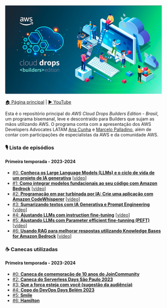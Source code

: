  ![AWS Cloud Drops Builders Edition - Brasil logo](logo.jpeg)

[🏠 Página principal](https://www.youtube.com/watch?v=Ng_8PlvzA3Y&list=PLQHh55hXC4yrlnKxKDsLPFl5O6sTfXWHu) | [▶️ YouTube](https://www.youtube.com/@AmazonWebServicesLatinAmerica) 

Esta é o repositório principal do *AWS Cloud Drops Builders Edition - Brasil*, um programa bisemanal, leve e descontraído para Builders que sujam as mãos utilizando AWS. O programa conta com a apresentação dos AWS Developers Advocates LATAM [Ana Cunha](https://www.linkedin.com/in/analuizacunha/) e [Marcelo Palladino](https://www.linkedin.com/in/mfpalladino/), além de contar com participações de especialistas da AWS e da comunidade AWS.

### 🎙️ Lista de episódios 

#### Primeira temporada - 2023-2024

* [#0: **Conheça os Large Language Models (LLMs) e o ciclo de vida de um projeto de IA generativa**](/episode/0) [[vídeo](https://youtu.be/DwTV5uNENqo?list=PLQHh55hXC4yrsSptdH0mh0QyHWiI4waUV&t=313)]
* [#1: **Como integrar modelos fundacionais ao seu código com Amazon Bedrock**](/episode/1) [[vídeo](https://youtu.be/Ng_8PlvzA3Y?list=PLQHh55hXC4yrsSptdH0mh0QyHWiI4waUV&t=340)]
* [#2: **Programação em par turbinada por IA: Crie uma aplicação com Amazon CodeWhisperer**](/episode/2) [[vídeo](https://www.youtube.com/watch?v=nMNPN0q8Sfo)]
* [#3: **Sumarizando textos com IA Generativa e Prompt Engineering**](/episode/3) [[vídeo](https://www.youtube.com/watch?v=QkkUcbtzoIg)]
* [#4: **Ajustando LLMs com instruction fine-tuning**](/episode/4) [[vídeo](https://www.youtube.com/watch?v=pD7ol5xDGm8)]
* [#5: **Ajustando LLMs com Parameter efficient fine-tunning (PEFT)**](/episode/5) [[vídeo](https://www.youtube.com/watch?v=18eWp6ceP4k)]
* [#6: **Usando RAG para melhorar respostas utilizando Knowledge Bases for Amazon Bedrock**](/episode/6) [[vídeo](https://www.youtube.com/watch?v=7lF8_9bG15Q)]

### ☕ Canecas utilizadas 

#### Primeira temporada - 2023-2024

* [#0: **Caneca de comemoração de 10 anos do JoinCommunity**](/mug/0/10%20anos%20JoinCommunity.jpeg)
* [#2: **Caneca do Serverless Days São Paulo 2023**](/mug/2/Serverless%20Days%20São%20Paulo%202023.jpeg)
* [#3: **Que a força esteja com você (sugestão da audiência)**](/mug/3/may%20the%20force%20be%20with%20you.jpg)
* [#4: **Copo do DevOps Days Belém 2023**](/mug/4/devops%20days%20belem%202023.jpg)
* [#5: **Smile**](/mug/5/smile.jpg)
* [#6: **Hamilton**](/mug/6/hamilton.jpg)
